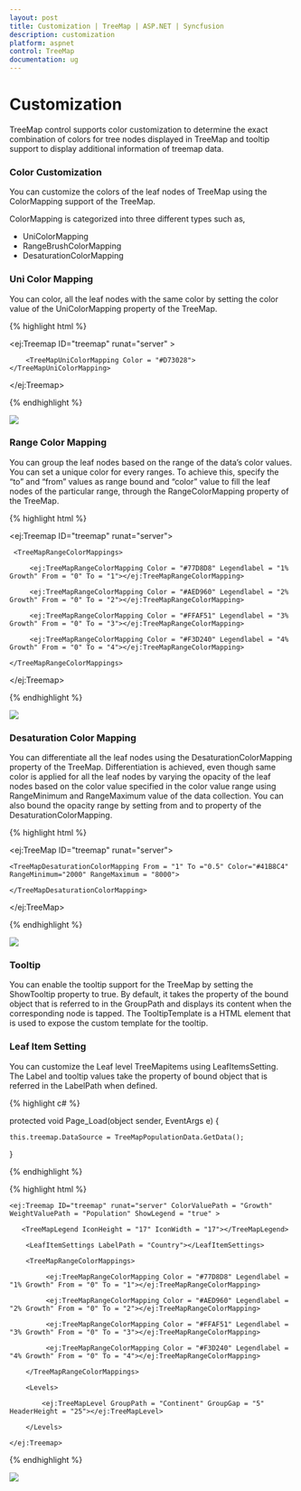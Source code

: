 ```yaml
---
layout: post
title: Customization | TreeMap | ASP.NET | Syncfusion
description: customization
platform: aspnet
control: TreeMap
documentation: ug
---
```


# Customization

TreeMap control supports color customization to determine the exact combination of colors for tree nodes displayed in TreeMap and tooltip support to display additional information of treemap data.

### Color Customization

You can customize the colors of the leaf nodes of TreeMap using the ColorMapping support of the TreeMap. 

ColorMapping is categorized into three different types such as,

* UniColorMapping
* RangeBrushColorMapping
* DesaturationColorMapping

### Uni Color Mapping

You can color, all the leaf nodes with the same color by setting the color value of the UniColorMapping property of the TreeMap.

{% highlight html %}

<ej:Treemap ID="treemap" runat="server" >

        <TreeMapUniColorMapping Color = "#D73028"></TreeMapUniColorMapping>

</ej:Treemap>

{% endhighlight  %}

![](Customization_images/Customization_img1.png)

### Range Color Mapping

You can group the leaf nodes based on the range of the data’s color values. You can set a unique color for every ranges. To achieve this, specify the “to” and “from” values as range bound and “color” value to fill the leaf nodes of the particular range, through the RangeColorMapping property of the TreeMap.

{% highlight html %}

<ej:Treemap ID="treemap" runat="server">

     <TreeMapRangeColorMappings>

         <ej:TreeMapRangeColorMapping Color = "#77D8D8" Legendlabel = "1% Growth" From = "0" To = "1"></ej:TreeMapRangeColorMapping>

         <ej:TreeMapRangeColorMapping Color = "#AED960" Legendlabel = "2% Growth" From = "0" To = "2"></ej:TreeMapRangeColorMapping>

         <ej:TreeMapRangeColorMapping Color = "#FFAF51" Legendlabel = "3% Growth" From = "0" To = "3"></ej:TreeMapRangeColorMapping>

         <ej:TreeMapRangeColorMapping Color = "#F3D240" Legendlabel = "4% Growth" From = "0" To = "4"></ej:TreeMapRangeColorMapping>

    </TreeMapRangeColorMappings>

</ej:Treemap>


{% endhighlight  %}

![](Customization_images/Customization_img2.png) 

### Desaturation Color Mapping

You can differentiate all the leaf nodes using the DesaturationColorMapping property of the TreeMap. Differentiation is achieved, even though same color is applied for all the leaf nodes by varying the opacity of the leaf nodes based on the color value specified in the color value range using RangeMinimum and RangeMaximum value of the data collection. You can also bound the opacity range by setting from and to property of the DesaturationColorMapping.

{% highlight html %}

<ej:TreeMap ID="treemap" runat="server">

    <TreeMapDesaturationColorMapping From = "1" To ="0.5" Color="#41B8C4" RangeMinimum="2000" RangeMaximum = "8000">

    </TreeMapDesaturationColorMapping>

</ej:TreeMap>

{% endhighlight %}


![](Customization_images/Customization_img3.png)


### Tooltip

You can enable the tooltip support for the TreeMap by setting the ShowTooltip property to true. By default, it takes the property of the bound object that is referred to in the GroupPath and displays its content when the corresponding node is tapped. The TooltipTemplate is a HTML element that is used to expose the custom template for the tooltip.

### Leaf Item Setting

You can customize the Leaf level TreeMapitems using LeafItemsSetting. The Label and tooltip values take the property of bound object that is referred in the LabelPath when defined.

{% highlight c# %}

protected void Page_Load(object sender, EventArgs e)
{

    this.treemap.DataSource = TreeMapPopulationData.GetData();
}

{% endhighlight %}

{% highlight html %}

<div style="min-height:404px">

    <ej:Treemap ID="treemap" runat="server" ColorValuePath = "Growth" WeightValuePath = "Population" ShowLegend = "true" >

       <TreeMapLegend IconHeight = "17" IconWidth = "17"></TreeMapLegend>

        <LeafItemSettings LabelPath = "Country"></LeafItemSettings>

        <TreeMapRangeColorMappings>

             <ej:TreeMapRangeColorMapping Color = "#77D8D8" Legendlabel = "1% Growth" From = "0" To = "1"></ej:TreeMapRangeColorMapping>

             <ej:TreeMapRangeColorMapping Color = "#AED960" Legendlabel = "2% Growth" From = "0" To = "2"></ej:TreeMapRangeColorMapping>

             <ej:TreeMapRangeColorMapping Color = "#FFAF51" Legendlabel = "3% Growth" From = "0" To = "3"></ej:TreeMapRangeColorMapping>

             <ej:TreeMapRangeColorMapping Color = "#F3D240" Legendlabel = "4% Growth" From = "0" To = "4"></ej:TreeMapRangeColorMapping>

        </TreeMapRangeColorMappings>

        <Levels>

            <ej:TreeMapLevel GroupPath = "Continent" GroupGap = "5" HeaderHeight = "25"></ej:TreeMapLevel>

        </Levels>

    </ej:Treemap>

</div>
	
{% endhighlight %}

![](Customization_images/Customization_img4.png)